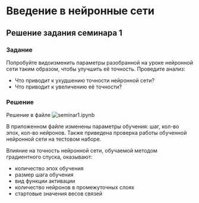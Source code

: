 # Введение в нейронные сети

## Решение задания семинара 1

### Задание

Попробуйте видоизменить параметры разобранной на уроке нейронной сети таким образом, чтобы улучшить её точность.
Проведите анализ:
- Что приводит к ухудшению точности нейронной сети?
- Что приводит к увеличению её точности?

### Решение

Решение в файле ![seminar1.ipynb](./seminar1.ipynb)

В приложенном файле изменены параметры обучения: шаг, кол-во эпох, кол-во нейронов.
Также приведена проверка работы обученной нейронной сети на тестовом наборе. 

Влияние на точность нейронной сети, обучаемой методом градиентного спуска, оказывают:
* количество эпох обучения
* размер шага обучения
* вид функции активации
* количество нейронов в промежуточных слоях
* стартовые значения весов связей

